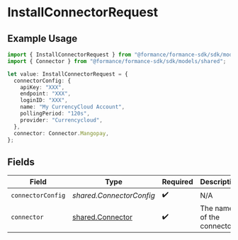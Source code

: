 # InstallConnectorRequest

## Example Usage

```typescript
import { InstallConnectorRequest } from "@formance/formance-sdk/sdk/models/operations";
import { Connector } from "@formance/formance-sdk/sdk/models/shared";

let value: InstallConnectorRequest = {
  connectorConfig: {
    apiKey: "XXX",
    endpoint: "XXX",
    loginID: "XXX",
    name: "My CurrencyCloud Account",
    pollingPeriod: "120s",
    provider: "Currencycloud",
  },
  connector: Connector.Mangopay,
};
```

## Fields

| Field                                                       | Type                                                        | Required                                                    | Description                                                 |
| ----------------------------------------------------------- | ----------------------------------------------------------- | ----------------------------------------------------------- | ----------------------------------------------------------- |
| `connectorConfig`                                           | *shared.ConnectorConfig*                                    | :heavy_check_mark:                                          | N/A                                                         |
| `connector`                                                 | [shared.Connector](../../../sdk/models/shared/connector.md) | :heavy_check_mark:                                          | The name of the connector.                                  |
